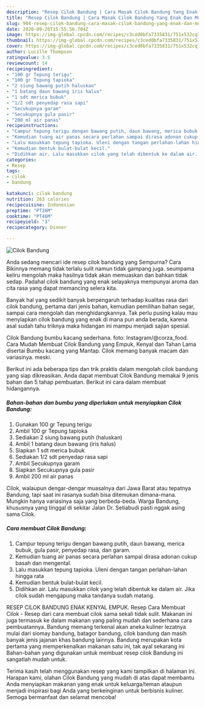 ```yaml
---
description: "Resep Cilok Bandung | Cara Masak Cilok Bandung Yang Enak Dan Mudah"
title: "Resep Cilok Bandung | Cara Masak Cilok Bandung Yang Enak Dan Mudah"
slug: 904-resep-cilok-bandung-cara-masak-cilok-bandung-yang-enak-dan-mudah
date: 2020-09-26T15:55:56.704Z
image: https://img-global.cpcdn.com/recipes/c3ced0bfa7335831/751x532cq70/cilok-bandung-foto-resep-utama.jpg
thumbnail: https://img-global.cpcdn.com/recipes/c3ced0bfa7335831/751x532cq70/cilok-bandung-foto-resep-utama.jpg
cover: https://img-global.cpcdn.com/recipes/c3ced0bfa7335831/751x532cq70/cilok-bandung-foto-resep-utama.jpg
author: Lucille Thompson
ratingvalue: 3.5
reviewcount: 14
recipeingredient:
- "100 gr Tepung terigu"
- "100 gr Tepung tapioka"
- "2 siung bawang putih haluskan"
- "1 batang daun bawang iris halus"
- "1 sdt merica bubuk"
- "1/2 sdt penyedap rasa sapi"
- "Secukupnya garam"
- "Secukupnya gula pasir"
- "200 ml air panas"
recipeinstructions:
- "Campur tepung terigu dengan bawang putih, daun bawang, merica bubuk, gula pasir, penyedap rasa, dan garam."
- "Kemudian tuang air panas secara perlahan sampai dirasa adonan cukup basah dan mengental."
- "Lalu masukkan tepung tapioka. Uleni dengan tangan perlahan-lahan hingga rata"
- "Kemudian bentuk bulat-bulat kecil."
- "Didihkan air. Lalu masukkan cilok yang telah dibentuk ke dalam air. Jika cilok sudah mengapung maka tandanya sudah matang."
categories:
- Resep
tags:
- cilok
- bandung

katakunci: cilok bandung 
nutrition: 263 calories
recipecuisine: Indonesian
preptime: "PT26M"
cooktime: "PT46M"
recipeyield: "3"
recipecategory: Dinner

---
```



![Cilok Bandung](https://img-global.cpcdn.com/recipes/c3ced0bfa7335831/751x532cq70/cilok-bandung-foto-resep-utama.jpg)

Anda sedang mencari ide resep cilok bandung yang Sempurna? Cara Bikinnya memang tidak terlalu sulit namun tidak gampang juga. seumpama keliru mengolah maka hasilnya tidak akan memuaskan dan bahkan tidak sedap. Padahal cilok bandung yang enak selayaknya mempunyai aroma dan cita rasa yang dapat memancing selera kita.

Banyak hal yang sedikit banyak berpengaruh terhadap kualitas rasa dari cilok bandung, pertama dari jenis bahan, kemudian pemilihan bahan segar, sampai cara mengolah dan menghidangkannya. Tak perlu pusing kalau mau menyiapkan cilok bandung yang enak di mana pun anda berada, karena asal sudah tahu triknya maka hidangan ini mampu menjadi sajian spesial.

Cilok Bandung bumbu kacang sederhana. foto: Instagram/@corza_food. Cara Mudah Membuat Cilok Bandung yang Empuk, Kenyal dan Tahan Lama disertai Bumbu kacang yang Mantap. Cilok memang banyak macam dan variasinya. meski.


Berikut ini ada beberapa tips dan trik praktis dalam mengolah cilok bandung yang siap dikreasikan. Anda dapat membuat Cilok Bandung memakai 9 jenis bahan dan 5 tahap pembuatan. Berikut ini cara dalam membuat hidangannya.

<!--inarticleads1-->

##### Bahan-bahan dan bumbu yang diperlukan untuk menyiapkan Cilok Bandung:

1. Gunakan 100 gr Tepung terigu
1. Ambil 100 gr Tepung tapioka
1. Sediakan 2 siung bawang putih (haluskan)
1. Ambil 1 batang daun bawang (iris halus)
1. Siapkan 1 sdt merica bubuk
1. Sediakan 1/2 sdt penyedap rasa sapi
1. Ambil Secukupnya garam
1. Siapkan Secukupnya gula pasir
1. Ambil 200 ml air panas


Cilok, walaupun dengar-dengar muasalnya dari Jawa Barat atau tepatnya Bandung, tapi saat ini rasanya sudah bisa ditemukan dimana-mana. Mungkin hanya variasinya saja yang berbeda-beda. Warga Bandung, khususnya yang tinggal di sekitar Jalan Dr. Setiabudi pasti nggak asing sama Cilok. 

<!--inarticleads2-->

##### Cara membuat Cilok Bandung:

1. Campur tepung terigu dengan bawang putih, daun bawang, merica bubuk, gula pasir, penyedap rasa, dan garam.
1. Kemudian tuang air panas secara perlahan sampai dirasa adonan cukup basah dan mengental.
1. Lalu masukkan tepung tapioka. Uleni dengan tangan perlahan-lahan hingga rata
1. Kemudian bentuk bulat-bulat kecil.
1. Didihkan air. Lalu masukkan cilok yang telah dibentuk ke dalam air. Jika cilok sudah mengapung maka tandanya sudah matang.


RESEP CILOK BANDUNG ENAK KENYAL EMPUK. Resep Cara Membuat Cilok - Resep dari cara membuat cilok sama sekali tidak sulit. Makanan ini juga termasuk ke dalam makanan yang paling mudah dan sederhana cara pembuatannya. Bandung memang terkenal akan aneka kuliner lezatnya mulai dari siomay bandung, batagor bandung, cilok bandung dan masih banyak jenis jajanan khas bandung lainnya. Bandung merupakan kota pertama yang memperkenalkan makanan satu ini, tak ayal sekarang ini Bahan-bahan yang digunakan untuk membuat resep cilok Bandung ini sangatlah mudah untuk. 

Terima kasih telah menggunakan resep yang kami tampilkan di halaman ini. Harapan kami, olahan Cilok Bandung yang mudah di atas dapat membantu Anda menyiapkan makanan yang enak untuk keluarga/teman ataupun menjadi inspirasi bagi Anda yang berkeinginan untuk berbisnis kuliner. Semoga bermanfaat dan selamat mencoba!
